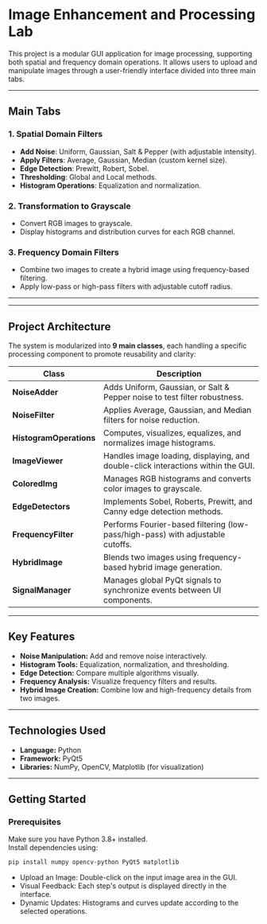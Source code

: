 # Image Enhancement and Processing Lab

This project is a modular GUI application for image processing, supporting both spatial and frequency domain operations. It allows users to upload and manipulate images through a user-friendly interface divided into three main tabs.

---

## Main Tabs

### 1. Spatial Domain Filters
- **Add Noise**: Uniform, Gaussian, Salt & Pepper (with adjustable intensity).
- **Apply Filters**: Average, Gaussian, Median (custom kernel size).
- **Edge Detection**: Prewitt, Robert, Sobel.
- **Thresholding**: Global and Local methods.
- **Histogram Operations**: Equalization and normalization.

### 2. Transformation to Grayscale
- Convert RGB images to grayscale.
- Display histograms and distribution curves for each RGB channel.

### 3. Frequency Domain Filters
- Combine two images to create a hybrid image using frequency-based filtering.
- Apply low-pass or high-pass filters with adjustable cutoff radius.

---
---

## Project Architecture

The system is modularized into **9 main classes**, each handling a specific processing component to promote reusability and clarity:

| Class | Description |
|-------|--------------|
| **NoiseAdder** | Adds Uniform, Gaussian, or Salt & Pepper noise to test filter robustness. |
| **NoiseFilter** | Applies Average, Gaussian, and Median filters for noise reduction. |
| **HistogramOperations** | Computes, visualizes, equalizes, and normalizes image histograms. |
| **ImageViewer** | Handles image loading, displaying, and double-click interactions within the GUI. |
| **ColoredImg** | Manages RGB histograms and converts color images to grayscale. |
| **EdgeDetectors** | Implements Sobel, Roberts, Prewitt, and Canny edge detection methods. |
| **FrequencyFilter** | Performs Fourier-based filtering (low-pass/high-pass) with adjustable cutoffs. |
| **HybridImage** | Blends two images using frequency-based hybrid image generation. |
| **SignalManager** | Manages global PyQt signals to synchronize events between UI components. |

---

## Key Features

- **Noise Manipulation:** Add and remove noise interactively.
- **Histogram Tools:** Equalization, normalization, and thresholding.
- **Edge Detection:** Compare multiple algorithms visually.
- **Frequency Analysis:** Visualize frequency filters and results.
- **Hybrid Image Creation:** Combine low and high-frequency details from two images.

---

## Technologies Used
- **Language:** Python  
- **Framework:** PyQt5  
- **Libraries:** NumPy, OpenCV, Matplotlib (for visualization)  

---

## Getting Started

### Prerequisites
Make sure you have Python 3.8+ installed.  
Install dependencies using:

```bash
pip install numpy opencv-python PyQt5 matplotlib
```

- Upload an Image: Double-click on the input image area in the GUI.
- Visual Feedback: Each step's output is displayed directly in the interface.
- Dynamic Updates: Histograms and curves update according to the selected operations.

